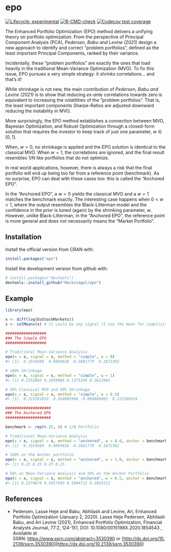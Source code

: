 
<!-- README.md is generated from README.Rmd. Please edit that file -->

# epo

<!-- badges: start -->

[![Lifecycle:
experimental](https://img.shields.io/badge/lifecycle-experimental-orange.svg)](https://lifecycle.r-lib.org/articles/stages.html#experimental)
[![R-CMD-check](https://github.com/Reckziegel/epo/actions/workflows/R-CMD-check.yaml/badge.svg)](https://github.com/Reckziegel/epo/actions/workflows/R-CMD-check.yaml)
[![Codecov test
coverage](https://codecov.io/gh/Reckziegel/epo/branch/main/graph/badge.svg)](https://app.codecov.io/gh/Reckziegel/epo?branch=main)

<!-- badges: end -->

The Enhanced Portfolio Optimization (EPO) method delivers a unifying
theory on portfolio optimization. From the perspective of Principal
Component Analysis (PCA), *Pedersen, Babu and Levine (2021)* design a
new approach to identify and correct “problem portfolios”, defined as
the least important Principal Components, ranked by their variance.

Incidentally, these “problem portfolios” are exactly the ones that load
heavily in the traditional Mean-Variance Optimization (MVO). To fix this
issue, EPO pursues a very simple strategy: it shrinks correlations… and
that’s it!

While shrinkage is not new, the main contribution of *Pedersen, Babu and
Levine (2021)* is to show that reducing *ex-ante* correlations towards
zero is equivalent to increasing the volatilities of the “problem
portfolios”. That is, the least important components Sharpe-Ratios are
adjusted downward reducing the instability in MVO.

More surprisingly, the EPO method establishes a connection between MVO,
Bayesian Optimization, and Robust Optimization through a closed-form
solution that requires the investor to keep track of just one parameter,
$w\in [0, 1]$.

When, $w=0$, no shrinkage is applied and the EPO solution is identical
to the classical MVO. When $w=1$, the correlations are ignored, and the
final result resembles $1/N$ like portfolios that do not optimize.

In real world applications, however, there is always a risk that the
final portfolio will end up being too far from a reference point
(benchmark). As no surprise, EPO can deal with these cases too: this is
called the “Anchored EPO”.

In the “Anchored EPO”, a $w=0$ yields the classical MVO and a $w=1$
matches the benchmark exactly. The interesting case happens when
$0 < w < 1$, where the output resembles the Black-Litterman model and
the confidence in the *prior* is tuned (again) by the shrinking
parameter, $w$. However, unlike Black-Litterman, in the “Anchored EPO”,
the reference point is more general and does not necessarily means the
“Market Portfolio”.

## Installation

Install the official version from CRAN with:

``` r
install.packages("epo")
```

Install the development version from github with:

``` r
# install.packages("devtools")
devtools::install_github("Reckziegel/epo")
```

## Example

``` r
library(epo)

x <- diff(log(EuStockMarkets))
s <- colMeans(x) # it could be any signal (I use the mean for simplicity)

##################
### The Simple EPO
##################

# Traditional Mean-Variance Analysis
epo(x = x, signal = s, method = "simple", w = 0)
#> [1]  0.1914569  0.9894828 -0.3681779  0.1872382

# 100% Shrinkage
epo(x = x, signal = s, method = "simple", w = 1)
#> [1] 0.2352863 0.3659986 0.1375249 0.2611902

# 50% Classical MVO and 50% Shrinkage
epo(x = x, signal = s, method = "simple", w = 0.5)
#> [1]  0.223281853  0.564005906 -0.009868083  0.222580324

####################
### The Anchored EPO 
####################

benchmark <- rep(0.25, 4) # 1/N Portfolio

# Traditional Mean-Variance Analysis
epo(x = x, signal = s, method = "anchored", w = 0.0, anchor = benchmark)
#> [1]  0.1914569  0.9894828 -0.3681779  0.1872382

# 100% on the Anchor portfolio
epo(x = x, signal = s, method = "anchored", w = 1.0, anchor = benchmark)
#> [1] 0.25 0.25 0.25 0.25

# 50% on Mean-Variance Analysis and 50% on the Anchor Portfolio
epo(x = x, signal = s, method = "anchored", w = 0.5, anchor = benchmark)
#> [1] 0.2374674 0.4557503 0.1004711 0.2063111
```

## References

- Pedersen, Lasse Heje and Babu, Abhilash and Levine, Ari, Enhanced
  Portfolio Optimization (January 2, 2020). Lasse Heje Pedersen,
  Abhilash Babu, and Ari Levine (2021), Enhanced Portfolio Optimization,
  Financial Analysts Journal, 77:2, 124-151, DOI:
  10.1080/0015198X.2020.1854543 , Available at
  SSRN: <https://www.ssrn.com/abstract=3530390> or [http://dx.doi.org/10.2139/ssrn.3530390](https://dx.doi.org/10.2139/ssrn.3530390)
